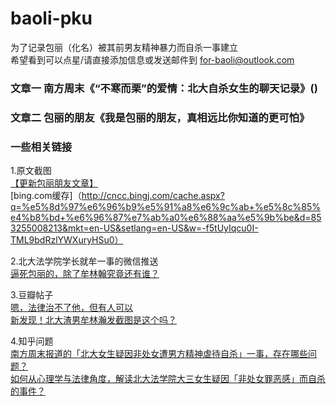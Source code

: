 # baoli-pku
为了记录包丽（化名）被其前男友精神暴力而自杀一事建立
<br/>希望看到可以点星/请直接添加信息或发送邮件到 for-baoli@outlook.com

### 文章一 南方周末《“不寒而栗”的爱情：北大自杀女生的聊天记录》()
### 文章二 包丽的朋友《我是包丽的朋友，真相远比你知道的更可怕》

### 一些相关链接
1.原文截图
<br/>[【更新包丽朋友文章】](https://www.douban.com/group/topic/160605417/)
<br/>[bing.com缓存]（http://cncc.bingj.com/cache.aspx?q=%e5%8d%97%e6%96%b9%e5%91%a8%e6%9c%ab+%e5%8c%85%e4%b8%bd+%e6%96%87%e7%ab%a0%e6%88%aa%e5%9b%be&d=853255008213&mkt=en-US&setlang=en-US&w=-f5tUyIqcu0I-TML9bdRzlYWXuryHSu0）

2.北大法学院学长就牟一事的微信推送
<br/>[逼死包丽的，除了牟林翰究竟还有谁？](https://mp.weixin.qq.com/s/uNJR8-MPJG3a2_cwURwk6g)

3.豆瓣帖子
<br/>[嗯，法律治不了他，但有人可以](https://www.douban.com/group/topic/160678192/)
<br/>[新发现！北大渣男牟林瀚发截图是这个吗？](https://www.douban.com/group/topic/160668583/)

4.知乎问题
<br/>[南方周末报道的「北大女生疑因非处女遭男方精神虐待自杀」一事，存在哪些问题？](https://www.zhihu.com/question/360570348)
<br/>[如何从心理学与法律角度，解读北大法学院大三女生疑因「非处女罪恶感」而自杀的事件？](https://www.zhihu.com/question/360559399)
